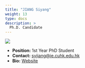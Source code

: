 ```yaml
---
title: "JIANG Siyang"
weight: 13
type: docs
description: >
  Ph.D. Candidate
---
```


<div class="member-photo-frame wk-desk-4 wk-ipadp-4 wk-mobile-12 wk-tab-12">
    <div class=".member-photo-image">
     <img src="/images/members/JIANG-Siyang.jpg">
    </div>
</div>

 - **Position:** 1st Year PhD Student
 - **Contact:** [syjiang@ie.cuhk.edu.hk](syjiang@ie.cuhk.edu.hk)
 - **Bio:** [Website](https://siyang-jiang.github.io/)
